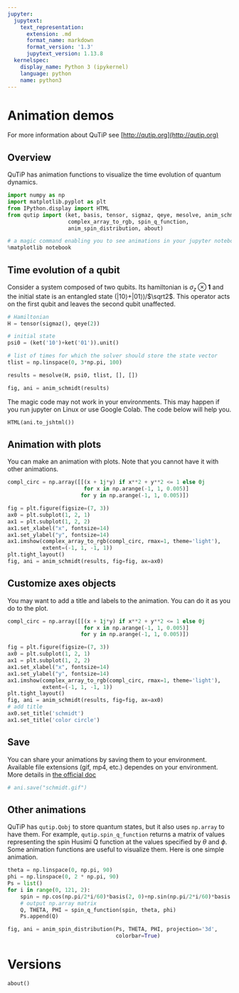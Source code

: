 ```yaml
---
jupyter:
  jupytext:
    text_representation:
      extension: .md
      format_name: markdown
      format_version: '1.3'
      jupytext_version: 1.13.8
  kernelspec:
    display_name: Python 3 (ipykernel)
    language: python
    name: python3
---
```


# Animation demos
For more information about QuTiP see [http://qutip.org](http://qutip.org)


## Overview
QuTiP has animation functions to visualize the time evolution of quantum dynamics.


```python
import numpy as np
import matplotlib.pyplot as plt
from IPython.display import HTML
from qutip import (ket, basis, tensor, sigmaz, qeye, mesolve, anim_schmidt,
                   complex_array_to_rgb, spin_q_function,
                   anim_spin_distribution, about)
```


```python
# a magic command enabling you to see animations in your jupyter notebook
%matplotlib notebook
```


## Time evolution of a qubit
Consider a system composed of two qubits. Its hamiltonian is $\sigma_z \otimes \mathbf{1}$ and the initial state is an entangled state ($\left|10\right>$+$\left|01\right>$)/$\sqrt2$.
This operator acts on the first qubit and leaves the second qubit unaffected.


```python
# Hamiltonian
H = tensor(sigmaz(), qeye(2))

# initial state
psi0 = (ket('10')+ket('01')).unit()

# list of times for which the solver should store the state vector
tlist = np.linspace(0, 3*np.pi, 100)

results = mesolve(H, psi0, tlist, [], [])

fig, ani = anim_schmidt(results)
```


The magic code may not work in your environments. This may happen if you run jupyter on Linux or use Google Colab. The code below will help you.


```python
HTML(ani.to_jshtml())
```

## Animation with plots
You can make an animation with plots. Note that you cannot have it with other animations.


```python
compl_circ = np.array([[(x + 1j*y) if x**2 + y**2 <= 1 else 0j
                        for x in np.arange(-1, 1, 0.005)]
                       for y in np.arange(-1, 1, 0.005)])

fig = plt.figure(figsize=(7, 3))
ax0 = plt.subplot(1, 2, 1)
ax1 = plt.subplot(1, 2, 2)
ax1.set_xlabel("x", fontsize=14)
ax1.set_ylabel("y", fontsize=14)
ax1.imshow(complex_array_to_rgb(compl_circ, rmax=1, theme='light'),
           extent=(-1, 1, -1, 1))
plt.tight_layout()
fig, ani = anim_schmidt(results, fig=fig, ax=ax0)
```


## Customize axes objects
You may want to add a title and labels to the animation. You can do it as you do to the plot.


```python
compl_circ = np.array([[(x + 1j*y) if x**2 + y**2 <= 1 else 0j
                        for x in np.arange(-1, 1, 0.005)]
                       for y in np.arange(-1, 1, 0.005)])

fig = plt.figure(figsize=(7, 3))
ax0 = plt.subplot(1, 2, 1)
ax1 = plt.subplot(1, 2, 2)
ax1.set_xlabel("x", fontsize=14)
ax1.set_ylabel("y", fontsize=14)
ax1.imshow(complex_array_to_rgb(compl_circ, rmax=1, theme='light'),
           extent=(-1, 1, -1, 1))
plt.tight_layout()
fig, ani = anim_schmidt(results, fig=fig, ax=ax0)
# add title
ax0.set_title('schmidt')
ax1.set_title('color circle')
```


## Save
You can share your animations by saving them to your environment. Available file extensions (gif, mp4, etc.) dependes on your environment. More details in [the official doc](https://matplotlib.org/stable/api/_as_gen/matplotlib.animation.Animation.html)


```python
# ani.save("schmidt.gif")
```


## Other animations
QuTiP has `qutip.Qobj` to store quantum states, but it also uses `np.array` to have them. For example, `qutip.spin_q_function` returns a matrix of values representing the spin Husimi Q function at the values specified by $\theta$ and $\phi$. Some animation functions are useful to visualize them. Here is one simple animation.


```python
theta = np.linspace(0, np.pi, 90)
phi = np.linspace(0, 2 * np.pi, 90)
Ps = list()
for i in range(0, 121, 2):
    spin = np.cos(np.pi/2*i/60)*basis(2, 0)+np.sin(np.pi/2*i/60)*basis(2, 1)
    # output np.array matrix
    Q, THETA, PHI = spin_q_function(spin, theta, phi)
    Ps.append(Q)

fig, ani = anim_spin_distribution(Ps, THETA, PHI, projection='3d',
                                  colorbar=True)
```


# Versions

```python
about()
```
